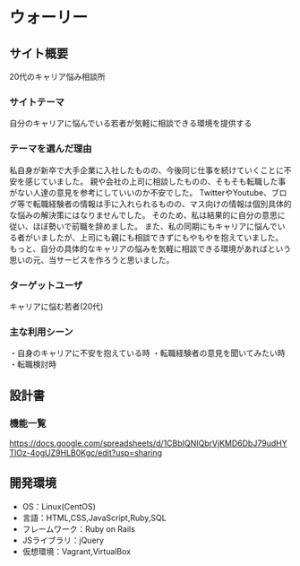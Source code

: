 # ウォーリー

## サイト概要
20代のキャリア悩み相談所

### サイトテーマ
自分のキャリアに悩んでいる若者が気軽に相談できる環境を提供する

### テーマを選んだ理由
私自身が新卒で大手企業に入社したものの、今後同じ仕事を続けていくことに不安を感じていました。
親や会社の上司に相談したものの、そもそも転職した事がない人達の意見を参考にしていいのか不安でした。
TwitterやYoutube、ブログ等で転職経験者の情報は手に入れられるものの、マス向けの情報は個別具体的な悩みの解決策にはなりませんでした。
そのため、私は結果的に自分の意思に従い、ほぼ勢いで前職を辞めました。
また、私の同期にもキャリアに悩んでいる者がいましたが、上司にも親にも相談できずにもやもやを抱えていました。
もっと、自分の具体的なキャリアの悩みを気軽に相談できる環境があればという思いの元、当サービスを作ろうと思いました。

### ターゲットユーザ
キャリアに悩む若者(20代)

### 主な利用シーン
・自身のキャリアに不安を抱えている時
・転職経験者の意見を聞いてみたい時
・転職検討時

## 設計書


### 機能一覧
https://docs.google.com/spreadsheets/d/1CBbIQNIQbrVjKMD6DbJ79udHYTlOz-4ogUZ9HLB0Kgc/edit?usp=sharing

## 開発環境
- OS：Linux(CentOS)
- 言語：HTML,CSS,JavaScript,Ruby,SQL
- フレームワーク：Ruby on Rails
- JSライブラリ：jQuery
- 仮想環境：Vagrant,VirtualBox
